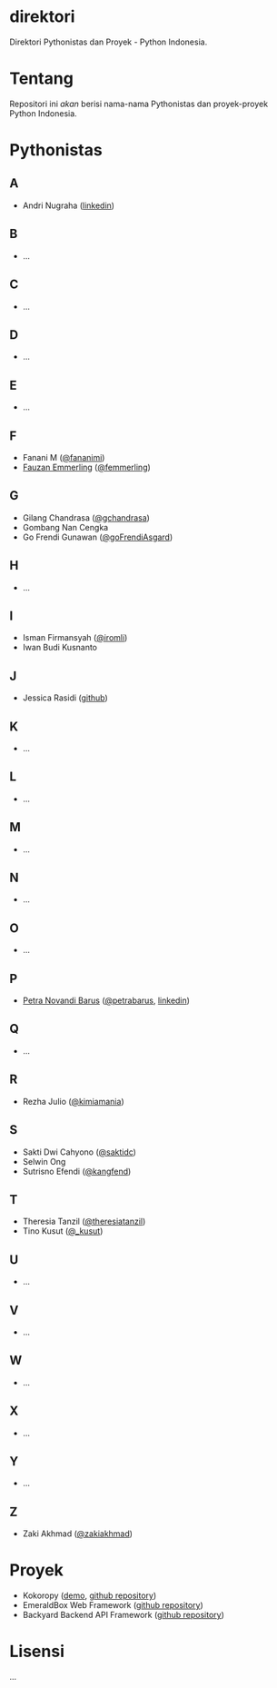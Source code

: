 direktori
=========

Direktori Pythonistas dan Proyek - Python Indonesia.

Tentang
=======

Repositori ini _akan_ berisi nama-nama Pythonistas dan proyek-proyek Python Indonesia. 

Pythonistas
===========

A
-

* Andri Nugraha ([linkedin](http://id.linkedin.com/in/andrinugraha))

B
-

* ...

C
-

* ...

D
- 

* ...

E
-

* ...

F
-

* Fanani M ([@fananimi](http://twitter.com/fananimi))
* [Fauzan Emmerling](http://www.emfeld.com) ([@femmerling](http://twitter.com/femmerling))

G
-

* Gilang Chandrasa ([@gchandrasa](http://twitter.com/gchandrasa))
* Gombang Nan Cengka
* Go Frendi Gunawan ([@goFrendiAsgard](http://twitter.com/goFrendiAsgard))

H
-

* ...

I
-

* Isman Firmansyah ([@iromli](http://twitter.com/iromli))
* Iwan Budi Kusnanto

J
-

* Jessica Rasidi ([github](http://github.com/jessicarasidi))

K
-

* ...

L
-

* ...

M
-

* ...

N
-

* ...

O
-

* ...

P
-

* [Petra Novandi Barus](http://petrabarus.net) ([@petrabarus](http://twitter.com/petrabarus), [linkedin](http://id.linkedin.com/in/petrabarus))

Q
-

* ...

R
-

* Rezha Julio ([@kimiamania](http://twitter.com/kimiamania))

S
-

* Sakti Dwi Cahyono ([@saktidc](http://twitter.com/saktidc))
* Selwin Ong
* Sutrisno Efendi ([@kangfend](http://twitter.com/kangfend))

T
-

* Theresia Tanzil ([@theresiatanzil](http://twitter.com/theresiatanzil))
* Tino Kusut ([@_kusut](http://twitter.com/_kusut))

U
-

* ...

V
- 

* ...

W
- 

* ...

X
-

* ...

Y
-

* ...

Z
-- 

* Zaki Akhmad ([@zakiakhmad](http://twitter.com/zakiakhmad))


Proyek
======

* Kokoropy ([demo](http://kokoropy.herokuapp.com), [github repository](https://github.com/goFrendiAsgard/kokoropy))
* EmeraldBox Web Framework ([github repository](https://github.com/femmerling/EmeraldBox))
* Backyard Backend API Framework ([github repository](https://github.com/femmerling/backyard))

Lisensi
=======
...
